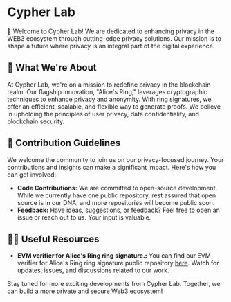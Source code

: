 # Cypher Lab

🔐 Welcome to Cypher Lab! We are dedicated to enhancing privacy in the WEB3 ecosystem through cutting-edge privacy solutions. Our mission is to shape a future where privacy is an integral part of the digital experience.

## 🌟 What We're About
At Cypher Lab, we're on a mission to redefine privacy in the blockchain realm. Our flagship innovation, "Alice's Ring," leverages cryptographic techniques to enhance privacy and anonymity. With ring signatures, we offer an efficient, scalable, and flexible way to generate proofs. We believe in upholding the principles of user privacy, data confidentiality, and blockchain security.

## 🤝 Contribution Guidelines
We welcome the community to join us on our privacy-focused journey. Your contributions and insights can make a significant impact. Here's how you can get involved:
- **Code Contributions:** We are committed to open-source development. While we currently have one public repository, rest assured that open source is in our DNA, and more repositories will become public soon.
- **Feedback:** Have ideas, suggestions, or feedback? Feel free to open an issue or reach out to us. Your input is valuable.

## 👩‍💻 Useful Resources
- **EVM verifier for Alice's Ring ring signature.:** You can find our EVM verifier for Alice's Ring ring signature public repository [here](https://github.com/Cypher-Laboratory/EVM-Verifier). Watch for updates, issues, and discussions related to our work.

Stay tuned for more exciting developments from Cypher Lab. Together, we can build a more private and secure Web3 ecosystem!
